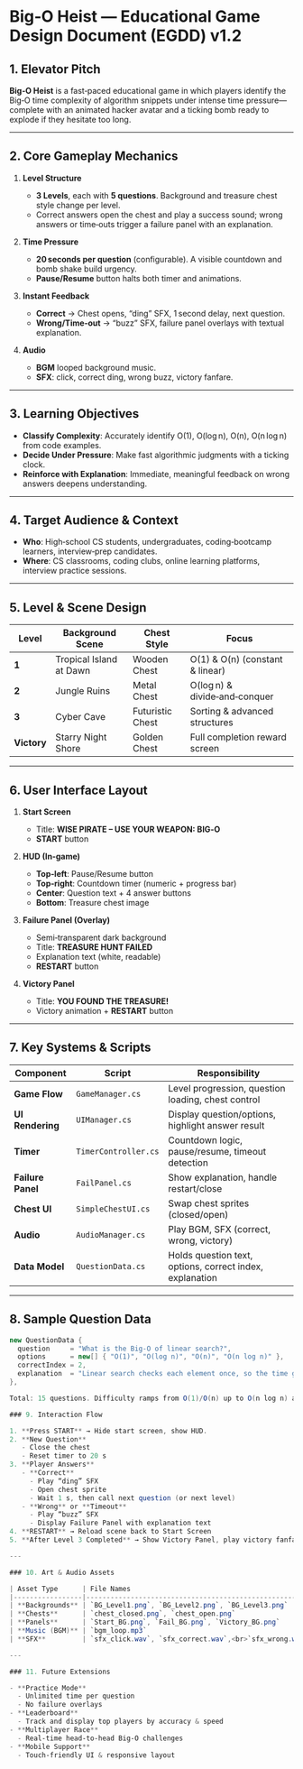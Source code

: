 # Big‑O Heist — Educational Game Design Document (EGDD) v1.2

## 1. Elevator Pitch  
**Big‑O Heist** is a fast‑paced educational game in which players identify the Big‑O time complexity of algorithm snippets under intense time pressure—complete with an animated hacker avatar and a ticking bomb ready to explode if they hesitate too long.

---

## 2. Core Gameplay Mechanics

1. **Level Structure**  
   - **3 Levels**, each with **5 questions**. Background and treasure chest style change per level.  
   - Correct answers open the chest and play a success sound; wrong answers or time‑outs trigger a failure panel with an explanation.  

2. **Time Pressure**  
   - **20 seconds per question** (configurable). A visible countdown and bomb shake build urgency.  
   - **Pause/Resume** button halts both timer and animations.  

3. **Instant Feedback**  
   - **Correct** → Chest opens, “ding” SFX, 1 second delay, next question.  
   - **Wrong/Time‑out** → “buzz” SFX, failure panel overlays with textual explanation.  

4. **Audio**  
   - **BGM** looped background music.  
   - **SFX**: click, correct ding, wrong buzz, victory fanfare.

---

## 3. Learning Objectives

- **Classify Complexity**: Accurately identify O(1), O(log n), O(n), O(n log n) from code examples.  
- **Decide Under Pressure**: Make fast algorithmic judgments with a ticking clock.  
- **Reinforce with Explanation**: Immediate, meaningful feedback on wrong answers deepens understanding.

---

## 4. Target Audience & Context

- **Who**: High‑school CS students, undergraduates, coding‑bootcamp learners, interview‑prep candidates.  
- **Where**: CS classrooms, coding clubs, online learning platforms, interview practice sessions.

---

## 5. Level & Scene Design

| Level   | Background Scene            | Chest Style   | Focus                                  |
|---------|-----------------------------|---------------|----------------------------------------|
| **1**   | Tropical Island at Dawn     | Wooden Chest  | O(1) & O(n) (constant & linear)       |
| **2**   | Jungle Ruins                | Metal Chest   | O(log n) & divide‑and‑conquer          |
| **3**   | Cyber Cave                  | Futuristic Chest | Sorting & advanced structures       |
| **Victory** | Starry Night Shore     | Golden Chest  | Full completion reward screen         |

---

## 6. User Interface Layout

1. **Start Screen**  
   - Title: **WISE PIRATE – USE YOUR WEAPON: BIG‑O**  
   - **START** button  

2. **HUD (In‑game)**  
   - **Top‑left**: Pause/Resume button  
   - **Top‑right**: Countdown timer (numeric + progress bar)  
   - **Center**: Question text + 4 answer buttons  
   - **Bottom**: Treasure chest image  

3. **Failure Panel (Overlay)**  
   - Semi‑transparent dark background  
   - Title: **TREASURE HUNT FAILED**  
   - Explanation text (white, readable)  
   - **RESTART** button  

4. **Victory Panel**  
   - Title: **YOU FOUND THE TREASURE!**  
   - Victory animation + **RESTART** button  

---

## 7. Key Systems & Scripts

| Component         | Script                  | Responsibility                                        |
|-------------------|-------------------------|-------------------------------------------------------|
| **Game Flow**     | `GameManager.cs`        | Level progression, question loading, chest control    |
| **UI Rendering**  | `UIManager.cs`          | Display question/options, highlight answer result     |
| **Timer**         | `TimerController.cs`    | Countdown logic, pause/resume, timeout detection      |
| **Failure Panel** | `FailPanel.cs`          | Show explanation, handle restart/close                |
| **Chest UI**      | `SimpleChestUI.cs`      | Swap chest sprites (closed/open)                      |
| **Audio**         | `AudioManager.cs`       | Play BGM, SFX (correct, wrong, victory)               |
| **Data Model**    | `QuestionData.cs`       | Holds question text, options, correct index, explanation |

---

## 8. Sample Question Data

```csharp
new QuestionData {
  question     = "What is the Big‑O of linear search?",
  options      = new[] { "O(1)", "O(log n)", "O(n)", "O(n log n)" },
  correctIndex = 2,
  explanation  = "Linear search checks each element once, so the time grows linearly ⇒ O(n)."
},

Total: 15 questions. Difficulty ramps from O(1)/O(n) up to O(n log n) and advanced topics.

### 9. Interaction Flow

1. **Press START** → Hide start screen, show HUD.  
2. **New Question**  
   - Close the chest  
   - Reset timer to 20 s  
3. **Player Answers**  
   - **Correct**  
     - Play “ding” SFX  
     - Open chest sprite  
     - Wait 1 s, then call next question (or next level)  
   - **Wrong** or **Timeout**  
     - Play “buzz” SFX  
     - Display Failure Panel with explanation text  
4. **RESTART** → Reload scene back to Start Screen  
5. **After Level 3 Completed** → Show Victory Panel, play victory fanfare

---

### 10. Art & Audio Assets

| Asset Type      | File Names                                          | Path                  |
|-----------------|-----------------------------------------------------|-----------------------|
| **Backgrounds** | `BG_Level1.png`, `BG_Level2.png`, `BG_Level3.png`    | `Assets/Sprites/`     |
| **Chests**      | `chest_closed.png`, `chest_open.png`                | `Assets/Sprites/`     |
| **Panels**      | `Start_BG.png`, `Fail_BG.png`, `Victory_BG.png`      | `Assets/Sprites/`     |
| **Music (BGM)** | `bgm_loop.mp3`                                      | `Assets/Audio/`       |
| **SFX**         | `sfx_click.wav`, `sfx_correct.wav`,<br>`sfx_wrong.wav`, `sfx_victory.wav` | `Assets/Audio/` |

---

### 11. Future Extensions

- **Practice Mode**  
  - Unlimited time per question  
  - No failure overlays  
- **Leaderboard**  
  - Track and display top players by accuracy & speed  
- **Multiplayer Race**  
  - Real‑time head‑to‑head Big‑O challenges  
- **Mobile Support**  
  - Touch‑friendly UI & responsive layout  
